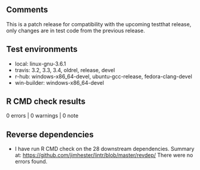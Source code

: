 ## Comments
This is a patch release for compatibility with the upcoming testthat release,
only changes are in test code from the previous release.

## Test environments

* local: linux-gnu-3.6.1
* travis: 3.2, 3.3, 3.4, oldrel, release, devel
* r-hub: windows-x86_64-devel, ubuntu-gcc-release, fedora-clang-devel
* win-builder: windows-x86_64-devel

## R CMD check results

0 errors | 0 warnings | 0 note

## Reverse dependencies

* I have run R CMD check on the 28 downstream dependencies.
  Summary at: https://github.com/jimhester/lintr/blob/master/revdep/
  There were no errors found.
